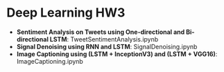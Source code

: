 # Deep Learning HW3


*   **Sentiment Analysis on Tweets using One-directional and Bi-directional LSTM**: TweetSentimentAnalysis.ipynb
*   **Signal Denoising using RNN and LSTM**: SignalDenoising.ipynb
*   **Image Captioning using (LSTM + InceptionV3)  and (LSTM + VGG16)**: ImageCaptioning.ipynb
